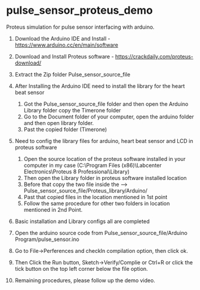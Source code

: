 # pulse_sensor_proteus_demo
Proteus simulation for pulse sensor interfacing with arduino.


1. Download the Arduino IDE and Install - https://www.arduino.cc/en/main/software

2. Download and Install Proteus software - https://crackdaily.com/proteus-download/

3. Extract the Zip folder Pulse_sensor_source_file

4. After Installing the Arduino IDE need to install the library for the heart beat sensor
	1. Got the Pulse_sensor_source_file folder and then open the Arduino Library folder copy the Timerone folder
	2. Go to the Document folder of your computer, open the arduino folder and then open library folder.
	3. Past the copied folder (Timerone)

5. Need to config the library files for arduino, heart beat sensor and LCD in proteus software
	1. Open the source location of the proteus software installed in your computer
	   in my case (C:\Program Files (x86)\Labcenter Electronics\Proteus 8 Professional\Library)
	2. Then open the Library folder in proteus software installed location 
	3. Before that copy the two file inside the --> Pulse_sensor_source_file/Proteus_library/Arduino/
	4. Past that copied files in the location mentioned in 1st point
	5. Follow the same procedure for other two folders in location mentioned in 2nd Point.

6. Basic installation and Library configs all are completed

7. Open the arduino source code from Pulse_sensor_source_file/Arduino Program/pulse_sensor.ino

8. Go to File->Perferences and checkIn compilation option, then click ok.

9. Then Click the Run button, Sketch->Verify/Complie or Ctrl+R or click the tick button on the top left corner below the file option.

10. Remaining procedures, please follow up the demo video.
